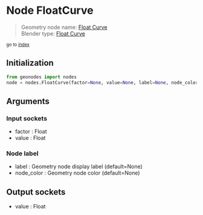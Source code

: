 
# Node FloatCurve

> Geometry node name: [Float Curve](https://docs.blender.org/manual/en/latest/modeling/geometry_nodes/utilities/float_curve.html)<br>
  Blender type: [Float Curve](https://docs.blender.org/api/current/bpy.types.ShaderNodeFloatCurve.html)
  
<sub>go to [index](../index.md)</sub>

## Initialization

```python
from geonodes import nodes
node = nodes.FloatCurve(factor=None, value=None, label=None, node_color=None)
```



## Arguments


### Input sockets

- factor : Float
- value : Float

### Node label

- label : Geometry node display label (default=None)
- node_color : Geometry node color (default=None)

## Output sockets

- value : Float
